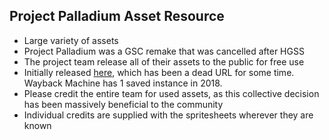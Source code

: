 ## Project Palladium Asset Resource
- Large variety of assets
- Project Palladium was a GSC remake that was cancelled after HGSS
- The project team release all of their assets to the public for free use
- Initially released [here](http://psc.ramp-it.ca/stuffpds/), which has been a dead URL for some time. Wayback Machine has 1 saved instance in 2018.
- Please credit the entire team for used assets, as this collective decision has been massively beneficial to the community
- Individual credits are supplied with the spritesheets wherever they are known
